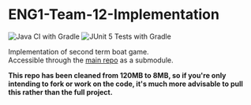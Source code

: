 # ENG1-Team-12-Implementation

![Java CI with Gradle](https://github.com/ENG1-Team-11/ENG1-Team-12-Implementation/workflows/Java%20CI%20with%20Gradle/badge.svg)
![JUnit 5 Tests with Gradle](https://github.com/ENG1-Team-11/ENG1-Team-12-Implementation/workflows/JUnit%205%20Unit%20Testing/badge.svg)

Implementation of second term boat game.  
Accessible through the [main repo](https://github.com/ENG1-Team-11/ENG1-Team-12) as a submodule.  

**This repo has been cleaned from 120MB to 8MB, so if you're only intending to fork or work on the code, it's much more advisable to pull this rather than the full project.**
